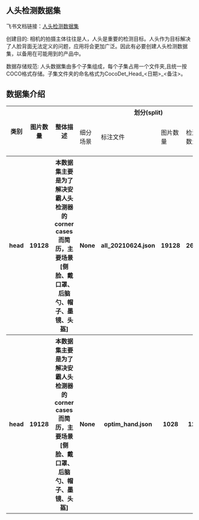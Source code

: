 
## 人头检测数据集
飞书文档链接：[人头检测数据集 ](https://arashivision.feishu.cn/wiki/wikcnRcL7fX8aC58UKWJrW6Idwd)  


创建目的: 相机的拍摄主体往往是人，人头是重要的检测目标。人头作为目标解决了人脸背面无法定义的问题，应用将会更加广泛。因此有必要创建人头检测数据集，以备用在可能用到的产品中。

数据存储规范: 人头数据集由多个子集组成，每个子集占用一个文件夹,且统一按COCO格式存储。子集文件夹的命名格式为CocoDet_Head_<日期>_<备注>。

## 数据集介绍

<table>
    <tr>
        <th rowspan="2"> 类别 </th> 
        <th rowspan="2"> 图片数量 </th> 
        <th rowspan="2"> 整体描述 </th> 
        <th colspan="5"> 划分(split) </th>  
    </tr>
    <tr> 
        <td> 细分场景 </td>
        <td> 标注文件 </td>
        <td> 图片数量 </td>
        <td> 检测框数量 </td>
        <td> 细分描述 </td>
    </tr>
    <tr> 
        <th> head  </th>  
        <th> 19128 </th> 
        <th> 本数据集主要是为了解决安霸人头检测器的corner cases而简历，主要场景 [侧脸、戴口罩、后脑勺、帽子、墨镜、头盔]  </th> 
        <th> None </th> 
        <th> all_20210624.json  </th>  
        <th> 19128 </th> 
        <th> 26863 </th> 
        <th> 训练样本  </th>   
    </tr>
    <tr> 
        <th> head  </th>  
        <th> 19128 </th> 
        <th> 本数据集主要是为了解决安霸人头检测器的corner cases而简历，主要场景 [侧脸、戴口罩、后脑勺、帽子、墨镜、头盔]  </th> 
        <th> None </th> 
        <th> optim_hand.json  </th>  
        <th> 1028 </th> 
        <th> 1212 </th> 
        <th> 添加人手背景以减少人手误检成人头  </th>   
    </tr>
</table>

